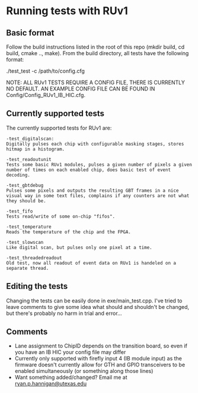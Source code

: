 # Running tests with RUv1

## Basic format

Follow the build instructions listed in the root of this repo (mkdir build, cd build, cmake .., make).
From the build directory, all tests have the following format:

./test_test -c /path/to/config.cfg

NOTE: ALL RUv1 TESTS REQUIRE A CONFIG FILE, THERE IS CURRENTLY NO DEFAULT. AN EXAMPLE CONFIG FILE CAN BE FOUND IN Config/Config_RUv1_IB_HIC.cfg.

## Currently supported tests
The currently supported tests for RUv1 are:
    
    -test_digitalscan:  
    Digitally pulses each chip with configurable masking stages, stores hitmap in a histogram.
    
    -test_readoutunit
    Tests some basic RUv1 modules, pulses a given number of pixels a given number of times on each enabled chip, does basic test of event decoding.
    
    -test_gbtdebug
    Pulses some pixels and outputs the resulting GBT frames in a nice visual way in some text files, complains if any counters are not what they should be. 
    
    -test_fifo
    Tests read/write of some on-chip "fifos".
    
    -test_temperature
    Reads the temperature of the chip and the FPGA.
    
    -test_slowscan
    Like digital scan, but pulses only one pixel at a time.
    
    -test_threadedreadout
    Old test, now all readout of event data on RUv1 is handeled on a separate thread.

## Editing the tests
Changing the tests can be easily done in exe/main_test.cpp. I've tried to leave comments to give some idea what should and shouldn't be changed, but there's probably no harm in trial and error...

## Comments
- Lane assignment to ChipID depends on the transition board, so even if you have an IB HIC your config file may differ
- Currently only supported with firefly input 4 (IB module input) as the firmware doesn't currently allow for GTH and GPIO transceivers to be enabled simultaneously (or something along those lines)
- Want something added/changed? Email me at ryan.p.hannigan@utexas.edu 
